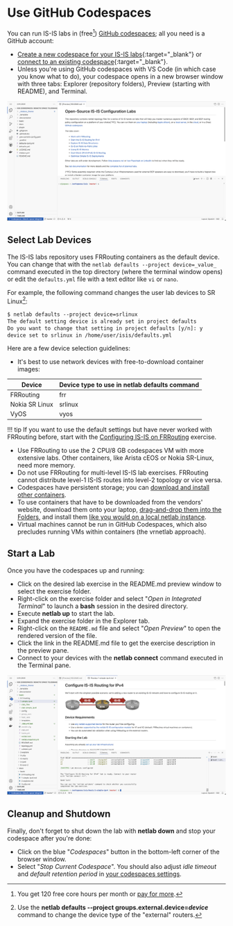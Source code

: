 # Use GitHub Codespaces

You can run IS-IS labs in (free[^UTAP]) [GitHub codespaces](https://docs.github.com/en/codespaces/overview); all you need is a GitHub account:

* [Create a new codespace for your IS-IS labs](https://github.com/codespaces/new/bgplab/isis){:target="_blank"} or [connect to an existing codespace](https://github.com/codespaces){:target="_blank"}.
* Unless you're using GitHub codespaces with VS Code (in which case you know what to do), your codespace opens in a new browser window with three tabs: Explorer (repository folders), Preview (starting with README), and Terminal.

[^UTAP]: You get 120 free core hours per month or [pay for more](https://docs.github.com/en/billing/managing-billing-for-github-codespaces/about-billing-for-github-codespaces).

[![](img/codespaces-start.png)](img/codespaces-start.png)

## Select Lab Devices

The IS-IS labs repository uses FRRouting containers as the default device. You can change that with the `netlab defaults --project device=_value_` command executed in the top directory (where the terminal window opens) or edit the `defaults.yml` file with a text editor like `vi` or `nano`.

For example, the following command changes the user lab devices to SR Linux[^CER]:

```shell
$ netlab defaults --project device=srlinux
The default setting device is already set in project defaults
Do you want to change that setting in project defaults [y/n]: y
device set to srlinux in /home/user/isis/defaults.yml
```

[^CER]: Use the **netlab defaults --project groups.external.device=_device_** command to change the device type of the "external" routers.

Here are a few device selection guidelines:

* It's best to use network devices with free-to-download container images:

| Device | Device type to use in **netlab defaults** command |
|--------|--------------------------------------|
| FRRouting | frr |
| Nokia SR Linux | srlinux |
| VyOS | vyos |

!!! tip
    If you want to use the default settings but have never worked with FRRouting before, start with the [Configuring IS-IS on FRRouting](basic/0-frrouting.md) exercise.

* Use FRRouting to use the 2 CPU/8 GB codespaces VM with more extensive labs. Other containers, like Arista cEOS or Nokia SR-Linux, need more memory.
* Do not use FRRouting for multi-level IS-IS lab exercises. FRRouting cannot distribute level-1 IS-IS routes into level-2 topology or vice versa.
* Codespaces have persistent storage; you can [download and install other containers](https://blog.ipspace.net/2024/07/arista-eos-codespaces/).
* To use containers that have to be downloaded from the vendors' website, download them onto your laptop, [drag-and-drop them into the Folders](https://blog.ipspace.net/2024/07/arista-eos-codespaces/), and install them [like you would on a local netlab instance](https://netlab.tools/labs/clab/#container-images).
* Virtual machines cannot be run in GitHub Codespaces, which also precludes running VMs within containers (the vrnetlab approach).

## Start a Lab

Once you have the codespaces up and running:

* Click on the desired lab exercise in the README.md preview window to select the exercise folder.
* Right-click on the exercise folder and select "*Open in Integrated Terminal*" to launch a **bash** session in the desired directory.
* Execute **netlab up** to start the lab.
* Expand the exercise folder in the Explorer tab.
* Right-click on the `README.md` file and select "_Open Preview_" to open the rendered version of the file.
* Click the link in the README.md file to get the exercise description in the preview pane.
* Connect to your devices with the **netlab connect** command executed in the Terminal pane.

[![](img/codespaces-lab.png)](img/codespaces-lab.png)

## Cleanup and Shutdown

Finally, don't forget to shut down the lab with **netlab down** and stop your codespace after you're done:

* Click on the blue "*Codespaces*" button in the bottom-left corner of the browser window.
* Select "*Stop Current Codespace*". You should also adjust *idle timeout* and *default retention period* in [your codespaces settings](https://github.com/settings/codespaces).
